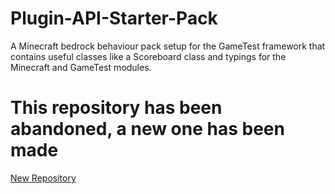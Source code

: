 # Plugin-API-Starter-Pack
A Minecraft bedrock behaviour pack setup for the GameTest framework that contains useful classes like a Scoreboard class and typings for the Minecraft and GameTest modules.


# This repository has been abandoned, a new one has been made
[New Repository](https://github.com/MajestikButter/MBCore-GameTest-Module)
